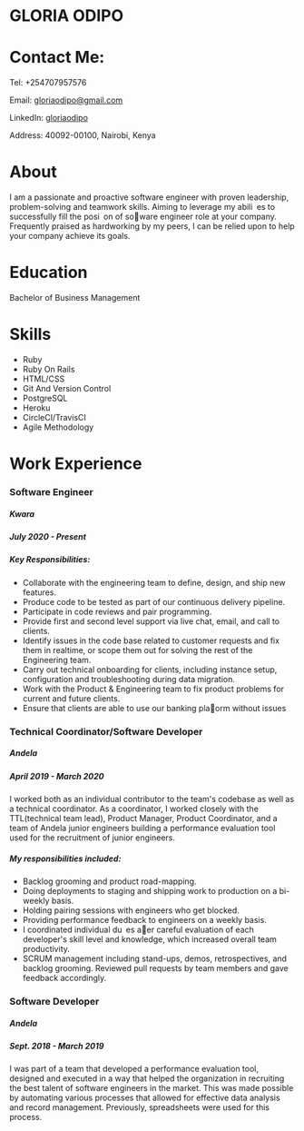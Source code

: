 # GLORIA ODIPO

# Contact Me:
Tel: +254707957576

Email: gloriaodipo@gmail.com

LinkedIn: [gloriaodipo](https://www.linkedin.com/in/gloriaodipo/)

Address: 40092-00100, Nairobi, Kenya

# About
I am a passionate and proactive software engineer with proven leadership, problem-solving and teamwork skills. Aiming to leverage my abili es to successfully fill the posi on of so􀁛ware engineer role at your company. Frequently praised as hardworking by my peers, I can be relied upon to help your company achieve its goals.
# Education
Bachelor of Business Management

# Skills
- Ruby
- Ruby On Rails
- HTML/CSS
- Git And Version Control
- PostgreSQL
- Heroku
- CircleCI/TravisCI
- Agile Methodology

# Work Experience
### Software Engineer
##### Kwara
##### July 2020 - Present
##### Key Responsibilities:
- Collaborate with the engineering team to define, design, and ship new features.
- Produce code to be tested as part of our continuous delivery pipeline.
- Participate in code reviews and pair programming.
- Provide first and second level support via live chat, email, and call to clients.
- Identify issues in the code base related to customer requests and fix them in realtime, or scope them out for solving the rest of the Engineering team.
- Carry out technical onboarding for clients, including instance setup, configuration and troubleshooting during data migration.
- Work with the Product & Engineering team to fix product problems for current and future clients.
- Ensure that clients are able to use our banking pla􀁿orm without issues
### Technical Coordinator/Software Developer
##### Andela
##### April 2019 - March 2020
I worked both as an individual contributor to the team's codebase as well as a
technical coordinator.
As a coordinator, I worked closely with the TTL(technical team lead), Product Manager, Product Coordinator, and a team of Andela junior engineers building a performance evaluation tool used for the recruitment of junior engineers.
##### My responsibilities included:
- Backlog grooming and product road-mapping.
- Doing deployments to staging and shipping work to production on a bi-weekly
basis.
- Holding pairing sessions with engineers who get blocked.
- Providing performance feedback to engineers on a weekly basis.
- I coordinated individual du es a􀁛er careful evaluation of each developer's skill
level and knowledge, which increased overall team productivity.
- SCRUM management including stand-ups, demos, retrospectives, and backlog
grooming. Reviewed pull requests by team members and gave feedback
accordingly.

### Software Developer
##### Andela
##### Sept. 2018 - March 2019
I was part of a team that developed a performance evaluation tool, designed and executed in a way that helped the organization in recruiting the best talent of software engineers in the market. This was made possible by automating various processes that allowed for effective data analysis and record management.
Previously, spreadsheets were used for this process.
